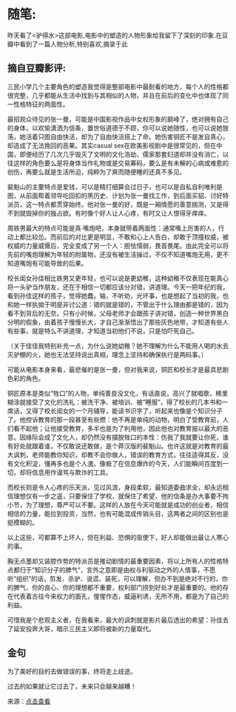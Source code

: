 # 随笔:

昨天看了<驴得水>这部电影,电影中的塑造的人物形象给我留下了深刻的印象.在豆瓣中看到了一篇人物分析,特别喜欢,摘录于此

## 摘自豆瓣影评:

三民小学几个主要角色的塑造我觉得是整部电影中最耐看的地方，每个人的性格都很完整，几乎都能从生活中找到与其相似的人物，并且在前后的变化中也体现了同一性格特征的两面性。

最招观众待见的张一曼，可能是中国影视作品中女权形象的巅峰了，绝对拥有自己的身体，以欢愉潇洒为信条，置世俗道德于不顾，你可以说她随性，也可以说她放荡，她活着只图自由快活，却为了自由快活搭上了命。她伤害铜匠不是发自真心，却造成了无法挽回的恶果。其实casual sex在欧美影视剧中是很常见的，但在中国，即便经历了几次几乎毁灭了文明的文化浩劫，儒家那套妇道却并没有消亡，以往这样的角色要么是将身体当作礼物或是交易筹码，要么是有未解的心病或难愈的创伤，再要么就是生活所迫，纯粹为了爽而随便睡的还真不多见。

裴魁山的主要特点是爱钱，可以是精打细算会过日子，也可以是自私自利唯利是图，从前面帮着领导吃回扣的黑历史、计划为张一曼找工作，到后面买貂、讨好特派员，这一特点都贯穿始终。他对张一曼的好，既是一厢情愿的善意揣测，又是得不到就毁掉你的独占欲。有时像个好人让人心疼，有时又让人恨得牙痒痒。

周铁男最大的特点可能是真·嘴炮吧，本身就带着两面性：通常嘴上厉害的人，行动上都比较怂。而前后的对比更是明显，不敢和心上人告白，却敢于顶撞权威，被权威的力量威慑后，完全变成了另一个人：胆怯懦弱，畏首畏尾。由此完全可以将先前的嘴炮理解为年轻的附属物，还没有被生活操过，不仅不知道嘴炮无用，更不知道嘴炮有可能导致的后果。

校长闺女孙佳相比铁男又更年轻，也可以说是更幼稚，这种幼稚不仅表现在能真心将一头驴当作朋友，还在于相信一切都应该分对错，讲道理。今天一把年纪的我，看到孙佳这样的孩子，觉得她蠢，轴，不听劝，光坏事，也是想起了当初的我，也和她一样执拗于明是非讨公道：错的就是错的，不管出于什么理由都是错的，因为看不到背后的无奈。只有小时候，父母老师才会跟孩子讲对错，创造一种世界黑白分明的假象，由着孩子慢慢长大，才自己渐渐悟出了那些灰色地带，才知道有些人有些事，就是特么不讲道理，才知道当初他们不说，只是怕吓死自己。

（关于佳佳我特别补充一点，为什么说她幼稚？她不理解为什么不能用人喝的水去灭驴棚的火，她也无法坚持说出真相，理念上坚持和确保执行是两码事。）

可能从电影本身来看，最悲催的是张一曼，但对我来说，铜匠和校长才是最具悲剧色彩的角色。

铜匠原本是类似“牲口”的人物，单纯善良没文化，有话直说，高兴了就唱歌，稀里糊涂就接受了文化的洗礼：被洗干净、被培训、被“睡服”，得了校长的几本书和一席话，又得了校长闺女的一个月辅导，能读书识字了，听起来也像是个知识分子了。他控诉教育的那一段甚至有些燃：他不再是单纯的动物，明白了受教育前，人们看不起他；让他接受教育，多半也是为了利用他，因此他也对教育报以最大的恶意。因缘际会成了文化人，却仍然没有摆脱牲口的本性：伤我了我就要让你死，谁有好处就跟着谁，不仅敢说还敢做，是个莽汉版的裴魁山。也许这就是对教育的最大讽刺，老师能教你知识，却教不会你做人，错误的教育方式，往往适得其反，没有文化积淀，懂再多也是个人渣。像极了在信息爆炸的今天，人们能瞬间百度到一切，却将信息用作谩骂与欺诈的工具。 

而校长则是令人心疼的乐天派，见过风浪，身段柔软，最知道委曲求全，却永远相信理想仅有一步之遥，只要保住了学校，就保住了希望，他的信条是办大事要不拘小节，为了理想，尊严可以不要。这样的人放在今天可能就是成功的创业者，相信相信的力量，能拉到投资，当然，也有可能混成传销头目，这两者之间的区别也是挺模糊的。

以上这些，可都算不上坏人，但在利益、恐惧的驱使下，好人却能做出最让人寒心的事。

胸无点墨却又装腔作势的特派员是推动剧情的最重要因素，将以上所有人的性格特点都归于“知识分子的脾气”，言外之意即是由权与利驱动之外的人情事，不愿听“组织”的话，剪发、杀驴、说谎、装死，可以理解，但办不到是绝对不行的，你的脾气、你的良心、你的理想都不重要，权利部门捞到好处才是最重要的。他的存在代表着古往今来权力的面孔，惺惺作态，威逼利诱，无所不用，都是为了自己的利益。

可惜我是个悲观主义者，在我看来，最大的讽刺就是影片最后透出的希望：孙佳去了延安投奔大哥，暗示三民主义即将被新的力量取代。


## 金句

为了美好的目的去做错误的事，终将走上歧途。

过去的如果就让它过去了，未来只会越来越糟！



来源：<a href="https://movie.douban.com/review/8125924/">点击查看</a>
